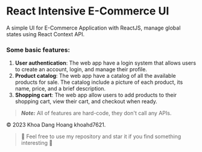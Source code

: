# React Intensive E-Commerce UI

A simple UI for E-Commerce Application with ReactJS, manage global states using React Context API.

### Some basic features:

1. **User authentication**: The web app have a login system that allows users to create an account, login, and manage their profile.
2. **Product catalog**: The web app have a catalog of all the available products for sale. The catalog include a picture of each product, its name, price, and a brief description.
3. **Shopping cart**: The web app allow users to add products to their shopping cart, view their cart, and checkout when ready.

> _**Note:**_
> All of features are hard-code, they don't call any APIs.

&copy; 2023 Khoa Dang Hoang khoahd7621.

> :love_you_gesture: Feel free to use my repository and star it if you find something interesting :love_you_gesture:
